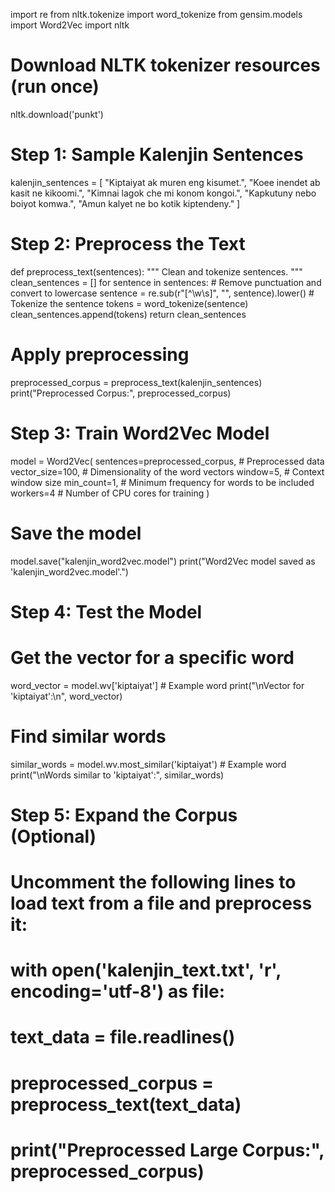 import re
from nltk.tokenize import word_tokenize
from gensim.models import Word2Vec
import nltk

# Download NLTK tokenizer resources (run once)
nltk.download('punkt')

# Step 1: Sample Kalenjin Sentences
kalenjin_sentences = [
    "Kiptaiyat ak muren eng kisumet.",
    "Koee inendet ab kasit ne kikoomi.",
    "Kimnai lagok che mi konom kongoi.",
    "Kapkutuny nebo boiyot komwa.",
    "Amun kalyet ne bo kotik kiptendeny."
]

# Step 2: Preprocess the Text
def preprocess_text(sentences):
    """
    Clean and tokenize sentences.
    """
    clean_sentences = []
    for sentence in sentences:
        # Remove punctuation and convert to lowercase
        sentence = re.sub(r"[^\w\s]", "", sentence).lower()
        # Tokenize the sentence
        tokens = word_tokenize(sentence)
        clean_sentences.append(tokens)
    return clean_sentences

# Apply preprocessing
preprocessed_corpus = preprocess_text(kalenjin_sentences)
print("Preprocessed Corpus:", preprocessed_corpus)

# Step 3: Train Word2Vec Model
model = Word2Vec(
    sentences=preprocessed_corpus,  # Preprocessed data
    vector_size=100,                # Dimensionality of the word vectors
    window=5,                       # Context window size
    min_count=1,                    # Minimum frequency for words to be included
    workers=4                       # Number of CPU cores for training
)

# Save the model
model.save("kalenjin_word2vec.model")
print("Word2Vec model saved as 'kalenjin_word2vec.model'.")

# Step 4: Test the Model
# Get the vector for a specific word
word_vector = model.wv['kiptaiyat']  # Example word
print("\nVector for 'kiptaiyat':\n", word_vector)

# Find similar words
similar_words = model.wv.most_similar('kiptaiyat')  # Example word
print("\nWords similar to 'kiptaiyat':", similar_words)

# Step 5: Expand the Corpus (Optional)
# Uncomment the following lines to load text from a file and preprocess it:
# with open('kalenjin_text.txt', 'r', encoding='utf-8') as file:
#     text_data = file.readlines()
# preprocessed_corpus = preprocess_text(text_data)
# print("Preprocessed Large Corpus:", preprocessed_corpus)

